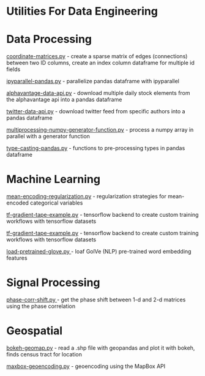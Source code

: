 # Utilities For Data Engineering

# Data Processing

[coordinate-matrices.py](https://github.com/freedomtowin/data-eng-util/blob/master/data-processing/coordinate-matrices.py) - create a sparse matrix of edges (connections) between two ID columns, create an index column dataframe for multiple id fields

[ipyparallel-pandas.py](https://github.com/freedomtowin/data-eng-util/blob/master/data-processing/ipyparallel-pandas.py) - parallelize pandas dataframe with ipyparallel

[alphavantage-data-api.py](https://github.com/freedomtowin/data-eng-util/blob/master/data-processing/alphavantage-data-api.py) - download multiple daily stock elements from the alphavantage api into a pandas dataframe

[twitter-data-api.py](https://github.com/freedomtowin/data-eng-util/blob/master/data-processing/twitter-data-api.py) - download twitter feed from specific authors into a pandas dataframe

[multiprocessing-numpy-generator-function.py](https://github.com/freedomtowin/data-eng-util/blob/master/data-processing/multiprocessing-numpy-generator-function.py) - process a numpy array in parallel with a generator function 

[type-casting-pandas.py](https://github.com/freedomtowin/data-eng-util/blob/master/data-processing/type-casting-pandas.py) - functions to pre-processing types in pandas dataframe

# Machine Learning

[mean-encoding-regularization.py](https://github.com/freedomtowin/data-eng-util/blob/master/machine-learning/mean-encoding-regularization.py) - regularization strategies for mean-encoded categorical variables

[tf-gradient-tape-example.py](https://github.com/freedomtowin/data-eng-util/blob/master/machine-learning/tf-gradient-tape-example.py) - tensorflow backend to create custom training workflows with tensorflow datasets 

[tf-gradient-tape-example.py](https://github.com/freedomtowin/data-eng-util/blob/master/machine-learning/tf-gradient-importance.py) - tensorflow backend to create custom training workflows with tensorflow datasets 


[load-pretrained-glove.py ](https://github.com/freedomtowin/data-eng-util/blob/master/machine-learning/load-pretrained-glove.py) - loaf GolVe (NLP) pre-trained word embedding features

# Signal Processing

[phase-corr-shift.py ](https://github.com/freedomtowin/data-eng-util/blob/master/signal-processing/phase-corr-shift.py) - get the phase shift between 1-d and 2-d matrices using the phase correlation


# Geospatial

[bokeh-geomap.py](https://github.com/freedomtowin/data-eng-util/blob/master/geospatial/bokeh-geomap.py) - read a .shp file with geopandas and plot it with bokeh, finds census tract for location 

[maxbox-geoencoding.py](https://github.com/freedomtowin/data-eng-util/blob/master/geospatial/maxbox-geoencoding.py) - geoencoding using the MapBox API
